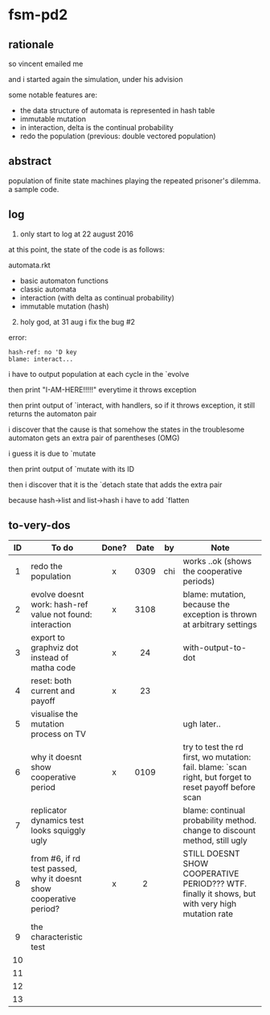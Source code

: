 # fsm-pd2

## rationale
so vincent emailed me

and i started again the simulation, under his advision

some notable features are:

* the data structure of automata is represented in hash table
* immutable mutation
* in interaction, delta is the continual probability
* redo the population (previous: double vectored population)

## abstract
population of finite state machines playing the repeated prisoner's dilemma.
a sample code.

## log

1. only start to log at 22 august 2016

at this point, the state of the code is as follows:

automata.rkt
* basic automaton functions
* classic automata
* interaction (with delta as continual probability)
* immutable mutation (hash)


2. holy god, at 31 aug i fix the bug #2

error:

    hash-ref: no 'D key
    blame: interact...

i have to output population at each cycle in the `evolve

then print "I-AM-HERE!!!!!" everytime it throws exception

then print output of `interact, with handlers, so if it throws exception, it still returns the automaton pair

i discover that the cause is that somehow the states in the troublesome automaton gets an extra pair of parentheses (OMG)

i guess it is due to `mutate

then print output of `mutate with its ID

then i discover that it is the `detach state that adds the extra pair

because hash->list and list->hash i have to add `flatten

## to-very-dos

| ID| To do          | Done?|Date    | by | Note |
|:-:|-------------|:-----:|:-----:|:-----:|----|
| 1 | redo the population    | x| 0309| chi |works ..ok (shows the cooperative periods) |
| 2 | evolve doesnt work: hash-ref value not found: interaction |x |3108 ||blame: mutation, because the exception is thrown at arbitrary settings|
| 3 | export to graphviz dot instead of matha code |x | 24 ||with-output-to-dot|
| 4 | reset: both current and payoff  |x| 23 |||
| 5 | visualise the mutation process on TV  | |||ugh later..|
| 6 | why it doesnt show cooperative period |x|0109 ||try to test the rd first, wo mutation: fail. blame: `scan right, but forget to reset payoff before scan|
| 7 | replicator dynamics test looks squiggly ugly | ||| blame: continual probability method. change to discount method, still ugly |
| 8 | from #6, if rd test passed, why it doesnt show cooperative period? |x|2||STILL DOESNT SHOW COOPERATIVE PERIOD??? WTF. finally it shows, but with very high mutation rate|
|9|the characteristic test|||||
|10||||||
|11||||||
|12||||||
|13||||||


